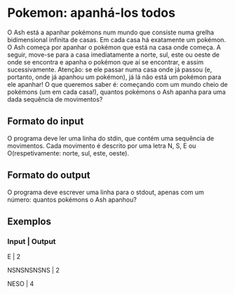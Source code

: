 # Pokemon: apanhá-los todos
O Ash está a apanhar pokémons num mundo que consiste numa grelha bidimensional infinita de casas. Em cada casa há exatamente um pokémon.
O Ash começa por apanhar o pokémon que está na casa onde começa. A seguir, move-se para a casa imediatamente a norte, sul, este ou oeste de onde se encontra e apanha o pokémon que aí se encontrar, e assim sucessivamente. Atenção: se ele passar numa casa onde já passou (e, portanto, onde já apanhou um pokémon), já lá não está um pokémon para ele apanhar!
O que queremos saber é: começando com um mundo cheio de pokémons (um em cada casa!), quantos pokémons o Ash apanha para uma dada sequência de movimentos?

## Formato do input
O programa deve ler uma linha do stdin, que contém uma sequência de movimentos. Cada movimento é descrito por uma letra N, S, E ou O(respetivamente: norte, sul, este, oeste).
## Formato do output
O programa deve escrever uma linha para o stdout, apenas com um número: quantos pokémons o Ash apanhou?

## Exemplos
### Input         |   Output

E           |     2

NSNSNSNSNS    |     2

NESO         |     4
